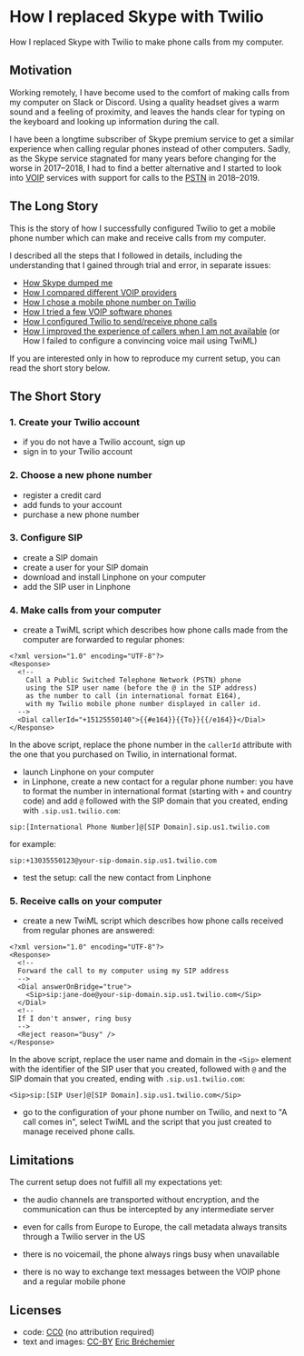 # How I replaced Skype with Twilio

How I replaced Skype with Twilio to make phone calls from my computer.

## Motivation

Working remotely, I have become used to the comfort of making calls
from my computer on Slack or Discord. Using a quality headset gives
a warm sound and a feeling of proximity, and leaves the hands clear
for typing on the keyboard and looking up information during the call.

I have been a longtime subscriber of Skype premium service to get a
similar experience when calling regular phones instead of other computers.
Sadly, as the Skype service stagnated for many years before changing for
the worse in 2017–2018, I had to find a better alternative
and I started to look into [VOIP][] services with support
for calls to the [PSTN][] in 2018–2019.

[VOIP]: https://en.wikipedia.org/wiki/Voice_over_IP
[PSTN]: https://en.wikipedia.org/wiki/Public_switched_telephone_network

## The Long Story

This is the story of how I successfully configured Twilio to get a
mobile phone number which can make and receive calls from my computer.

I described all the steps that I followed in details,
including the understanding that I gained through trial and error,
in separate issues:

* [How Skype dumped me][#1]
* [How I compared different VOIP providers][#2]
* [How I chose a mobile phone number on Twilio][#3]
* [How I tried a few VOIP software phones][#4]
* [How I configured Twilio to send/receive phone calls][#5]
* [How I improved the experience of callers when I am not available][#6]
  (or How I failed to configure a convincing voice mail using TwiML)

[#1]: https://github.com/eric-brechemier/how-i-replaced-skype-with-twilio/issues/1
[#2]: https://github.com/eric-brechemier/how-i-replaced-skype-with-twilio/issues/2
[#3]: https://github.com/eric-brechemier/how-i-replaced-skype-with-twilio/issues/3
[#4]: https://github.com/eric-brechemier/how-i-replaced-skype-with-twilio/issues/4
[#5]: https://github.com/eric-brechemier/how-i-replaced-skype-with-twilio/issues/5
[#6]: https://github.com/eric-brechemier/how-i-replaced-skype-with-twilio/issues/6

If you are interested only in how to reproduce my current setup,
you can read the short story below.

## The Short Story

### 1. Create your Twilio account

* if you do not have a Twilio account, sign up
* sign in to your Twilio account

### 2. Choose a new phone number

* register a credit card
* add funds to your account
* purchase a new phone number

### 3. Configure SIP

* create a SIP domain
* create a user for your SIP domain
* download and install Linphone on your computer
* add the SIP user in Linphone

### 4. Make calls from your computer

* create a TwiML script which describes how phone calls
  made from the computer are forwarded to regular phones:

```
<?xml version="1.0" encoding="UTF-8"?>
<Response>
  <!--
    Call a Public Switched Telephone Network (PSTN) phone
    using the SIP user name (before the @ in the SIP address)
    as the number to call (in international format E164),
    with my Twilio mobile phone number displayed in caller id.
  -->
  <Dial callerId="+15125550140">{{#e164}}{{To}}{{/e164}}</Dial>
</Response>
```

In the above script, replace the phone number in the `callerId` attribute
with the one that you purchased on Twilio, in international format.

* launch Linphone on your computer
* in Linphone, create a new contact for a regular phone number:
  you have to format the number in international format
  (starting with `+` and country code) and
  add `@` followed with the SIP domain that you created,
  ending with `.sip.us1.twilio.com`:

```
sip:[International Phone Number]@[SIP Domain].sip.us1.twilio.com
```

for example:

```
sip:+13035550123@your-sip-domain.sip.us1.twilio.com
```

* test the setup: call the new contact from Linphone

### 5. Receive calls on your computer

* create a new TwiML script which describes how phone calls received
  from regular phones are answered:

```
<?xml version="1.0" encoding="UTF-8"?>
<Response>
  <!--
  Forward the call to my computer using my SIP address
  -->
  <Dial answerOnBridge="true">
    <Sip>sip:jane-doe@your-sip-domain.sip.us1.twilio.com</Sip>
  </Dial>
  <!--
  If I don't answer, ring busy
  -->
  <Reject reason="busy" />
</Response>
```

In the above script, replace the user name and domain in the `<Sip>` element
with the identifier of the SIP user that you created, followed with `@` and
the SIP domain that you created, ending with `.sip.us1.twilio.com`:

```
<Sip>sip:[SIP User]@[SIP Domain].sip.us1.twilio.com</Sip>
```

* go to the configuration of your phone number on Twilio,
  and next to "A call comes in", select TwiML and the script
  that you just created to manage received phone calls.

## Limitations

The current setup does not fulfill all my expectations yet:

* the audio channels are transported without encryption, and the
  communication can thus be intercepted by any intermediate server

* even for calls from Europe to Europe, the call metadata always
  transits through a Twilio server in the US

* there is no voicemail, the phone always rings busy when unavailable

* there is no way to exchange text messages between the VOIP phone
  and a regular mobile phone

## Licenses

* code: [CC0][] (no attribution required)
* text and images: [CC-BY][] [Eric Bréchemier][EB]

[CC0]: https://creativecommons.org/publicdomain/zero/1.0/
[CC-BY]: https://creativecommons.org/licenses/by/4.0/
[EB]: https://github.com/eric-brechemier/how-i-replaced-skype-with-twilio

